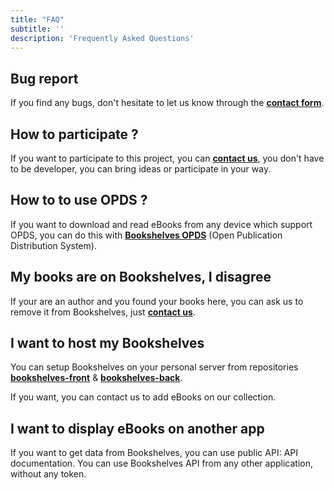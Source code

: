 ```yaml
---
title: "FAQ"
subtitle: ''
description: 'Frequently Asked Questions'
---
```


## Bug report

If you find any bugs, don't hesitate to let us know through the [**contact form**](/contact).

## How to participate ?

If you want to participate to this project, you can [**contact us**](/contact), you don't have to be developer, you can bring ideas or participate in your way.

## How to to use OPDS ?

If you want to download and read eBooks from any device which support OPDS, you can do this with [**Bookshelves OPDS**](/pages/opds-catalog) (Open Publication Distribution System).

## My books are on Bookshelves, I disagree

If your are an author and you found your books here, you can ask us to remove it from Bookshelves, just [**contact us**](/contact).

## I want to host my Bookshelves

You can setup Bookshelves on your personal server from repositories [**bookshelves-front**](https://gitlab.com/ewilan-riviere/bookshelves-front) & [**bookshelves-back**](https://gitlab.com/ewilan-riviere/bookshelves-back).

If you want, you can contact us to add eBooks on our collection.

## I want to display eBooks on another app

If you want to get data from Bookshelves, you can use public API: <api-link endpoint="/documentation">API documentation</api-link>. You can use Bookshelves API from any other application, without any token.
